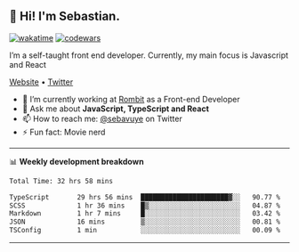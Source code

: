 ## 👋 Hi! I'm Sebastian.

[![wakatime](https://wakatime.com/badge/user/df0036c6-328a-4a39-be9b-e49417ed22a1.svg)](https://wakatime.com/@df0036c6-328a-4a39-be9b-e49417ed22a1)
[![codewars](https://www.codewars.com/users/sebavuye/badges/small)](https://www.codewars.com/users/sebavuye)

I’m a self-taught front end developer. Currently, my main focus is Javascript and React

[Website](https://sebastianvuye.be) • [Twitter](https://twitter.com/sebavuye)

- 🔭 I’m currently working at [Rombit](https://rombit.com/) as a Front-end Developer
- 💬 Ask me about **JavaScript, TypeScript and React**
- 📫 How to reach me: [@sebavuye](https://twitter.com/sebavuye) on Twitter
- ⚡ Fun fact: Movie nerd

-------

📊 **Weekly development breakdown**

<!--START_SECTION:waka-->

```txt
Total Time: 32 hrs 58 mins

TypeScript       29 hrs 56 mins  ██████████████████████▓░░   90.77 %
SCSS             1 hr 36 mins    █▒░░░░░░░░░░░░░░░░░░░░░░░   04.87 %
Markdown         1 hr 7 mins     █░░░░░░░░░░░░░░░░░░░░░░░░   03.42 %
JSON             16 mins         ▒░░░░░░░░░░░░░░░░░░░░░░░░   00.81 %
TSConfig         1 min           ░░░░░░░░░░░░░░░░░░░░░░░░░   00.09 %
```

<!--END_SECTION:waka-->
-------
